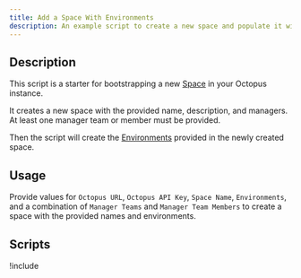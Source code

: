 ```yaml
---
title: Add a Space With Environments
description: An example script to create a new space and populate it with some default environments.
---
```


## Description

This script is a starter for bootstrapping a new [Space](/docs/administration/spaces/index.md) in your Octopus instance.

It creates a new space with the provided name, description, and managers. At least one manager team or member must be provided.

Then the script will create the [Environments](/docs/infrastructure/environments/index.md) provided in the newly created space.

## Usage

Provide values for `Octopus URL`, `Octopus API Key`, `Space Name`, `Environments`, and a combination of `Manager Teams` and `Manager Team Members` to create a space with the provided names and environments.

## Scripts

!include <add-a-space-with-environments-scripts>
